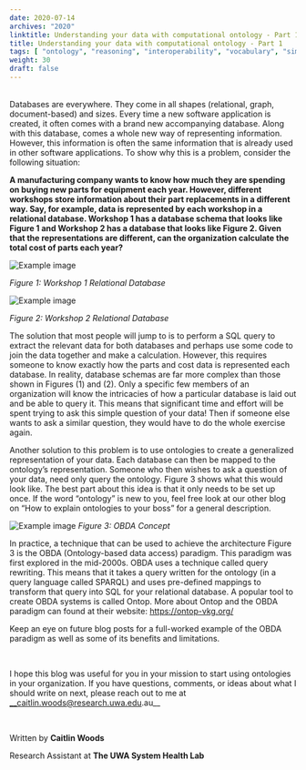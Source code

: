 ```yaml
---
date: 2020-07-14
archives: "2020"
linktitle: Understanding your data with computational ontology - Part 1
title: Understanding your data with computational ontology - Part 1
tags: [ "ontology", "reasoning", "interoperability", "vocabulary", "simple ontologies", ] 
weight: 30
draft: false
---
```


<br/>
Databases are everywhere. They come in all shapes (relational, graph, document-based) and sizes. Every time a new software application is created, it often comes with a brand new accompanying database. Along with this database, comes a whole new way of representing information. However, this information is often the same information that is already used in other software applications. To show why this is a problem, consider the following situation:

__A manufacturing company wants to know how much they are spending on buying new parts for equipment each year. However, different workshops store information about their part replacements in a different way. Say, for example, data is represented by each workshop in a relational database. Workshop 1 has a database schema that looks like Figure 1 and Workshop 2 has a database that looks like Figure 2. Given that the representations are different, can the organization calculate the total cost of parts each year?__

![Example image](/img/blog-images/blog_2_fig_1.png)

*Figure 1: Workshop 1 Relational Database*

![Example image](/img/blog-images/blog_2_fig_2.png)

*Figure 2: Workshop 2 Relational Database*

The solution that most people will jump to is to perform a SQL query to extract the relevant data for both databases and perhaps use some code to join the data together and make a calculation. However, this requires someone to know exactly how the parts and cost data is represented each database. In reality, database schemas are far more complex than those shown in Figures (1) and (2). Only a specific few members of an organization will know the intricacies of how a particular database is laid out and be able to query it. This means that significant time and effort will be spent trying to ask this simple question of your data! Then if someone else wants to ask a similar question, they would have to do the whole exercise again.

Another solution to this problem is to use ontologies to create a generalized representation of your data. Each database can then be mapped to the ontology’s representation. Someone who then wishes to ask a question of your data, need only query the ontology. Figure 3 shows what this would look like. The best part about this idea is that it only needs to be set up once. If the word “ontology” is new to you, feel free look at our other blog on “How to explain ontologies to your boss” for a general description.

![Example image](/img/blog-images/blog_2_fig_3.png)
*Figure 3: OBDA Concept*

In practice, a technique that can be used to achieve the architecture Figure 3 is the OBDA (Ontology-based data access) paradigm. This paradigm was first explored in the mid-2000s. OBDA uses a technique called query rewriting. This means that it takes a query written for the ontology (in a query language called SPARQL) and uses pre-defined mappings to transform that query into SQL for your relational database. A popular tool to create OBDA systems is called Ontop. More about Ontop and the OBDA paradigm can found at their website: https://ontop-vkg.org/ 

Keep an eye on future blog posts for a full-worked example of the OBDA paradigm as well as some of its benefits and limitations.

<br/>


I hope this blog was useful for you in your mission to start using ontologies in your organization. If you have questions, comments, or ideas about what I should write on next, please reach out to me at __caitlin.woods@research.uwa.edu.au__

<br/>

Written by __Caitlin Woods__

Research Assistant at __The UWA System Health Lab__
